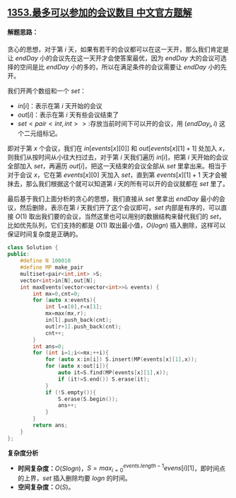 ## [1353.最多可以参加的会议数目 中文官方题解](https://leetcode.cn/problems/maximum-number-of-events-that-can-be-attended/solutions/100000/zui-duo-ke-yi-can-jia-de-hui-yi-shu-mu-by-leetcode)
#### 解题思路：

贪心的思想，对于第 $i$ 天，如果有若干的会议都可以在这一天开，那么我们肯定是让 $endDay$ 小的会议先在这一天开才会使答案最优，因为 $endDay$ 大的会议可选择的空间是比 $endDay$ 小的多的，所以在满足条件的会议需要让 $endDay$ 小的先开。



我们开两个数组和一个 $set$：

- $in[i]$：表示在第 $i$ 天开始的会议
- $out[i]$：表示在第 $i$ 天有些会议结束了
- $set<pair<int,int> >:$存放当前时间下可以开的会议，用 $(endDay_i,i)$ 这个二元组标记。

即对于第 $x$ 个会议，我们在 $in[events[x][0]]$ 和 $out[events[x][1]+1]$ 处加入 $x$，则我们从按时间从小往大扫过去，对于第 $i$ 天我们遍历 $in[i]$，把第 $i$ 天开始的会议全部加入 $set$，再遍历 $out[i]$，把这一天结束的会议全部从 $set$ 里拿出来。相当于对于会议 $x$，它在第 $events[x][0]$ 天加入 $set$，直到第 $events[x][1]+1$ 天才会被抹去，那么我们根据这个就可以知道第 $i$ 天的所有可以开的会议就都在 $set$ 里了。

最后基于我们上面分析的贪心的思想，我们直接从 $set$ 里拿出 $endDay$ 最小的会议，然后删除，表示在第 $i$ 天我们开了这个会议即可，$set$ 内部是有序的，可以直接 $O(1)$ 取出我们要的会议，当然这里也可以用别的数据结构来替代我们的 $set$，比如优先队列，它们支持的都是 $O(1)$ 取出最小值，$O(logn)$ 插入删除，这样可以保证时间复杂度是正确的。


```C++ []
class Solution {
public:
    #define N 100010
    #define MP make_pair
    multiset<pair<int,int> >S;
    vector<int>in[N],out[N];
    int maxEvents(vector<vector<int>>& events) {
        int mx=0,cnt=0;
        for (auto x:events){
            int l=x[0],r=x[1];
            mx=max(mx,r);
            in[l].push_back(cnt);
            out[r+1].push_back(cnt);
            cnt++;
        }
        int ans=0;
        for (int i=1;i<=mx;++i){
            for (auto x:in[i]) S.insert(MP(events[x][1],x));
            for (auto x:out[i]){
                auto it=S.find(MP(events[x][1],x));
                if (it!=S.end()) S.erase(it);
            }
            if (!S.empty()){
                S.erase(S.begin());
                ans++;
            }
        }
        return ans;
    }
};
```

**复杂度分析**

- **时间复杂度：**$O(Slogn)$，$S=max_{i=0}^{events.length-1}{evens[i][1]}$，即时间点的上界，$set$ 插入删除均要 $logn$ 的时间。
- **空间复杂度：**$O(S)$。